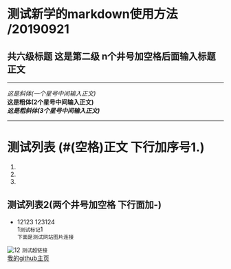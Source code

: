 # 测试新学的markdown使用方法  /20190921
## 共六级标题 这是第二级 n个井号加空格后面输入标题正文  
***  
*这是斜体(一个星号中间输入正文)*  
**这是粗体(2个星号中间输入正文)**  
***这是粗斜体(3个星号中间输入正文)***  
***  
# 测试列表 (#(空格)正文 下行加序号1.)
1.  
2.  
3.  

## 测试列表2(两个井号加空格 下行面加-)
- 12123
123124  
1`测试标记`1  
`下面是测试网站图片连接`

![12](http://pics5.baidu.com/feed/023b5bb5c9ea15ce4f714732c99af4f73b87b289.jpeg?token=e752b7c475362058fc4bf7faf22bbca7&s=29E4B1089CA310967B882B920300C087)
`测试超链接`  
[我的github主页](https://github.com/599088453)
